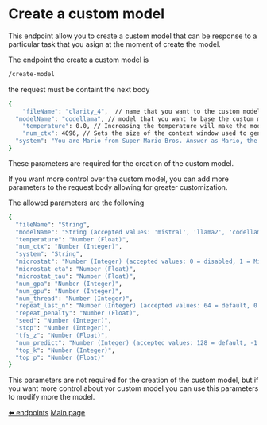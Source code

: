 # Create a custom model

This endpoint allow you to create a custom model that can be response to a particular task that you asign at the moment of create the model.

The endpoint tho create a custom model is

```bash
/create-model
```

the request must be containt the next body

```bash
{
	"fileName": "clarity_4",  // name that you want to the custom model
  "modelName": "codellama", // model that you want to base the custom model (only models from Ollama)
	"temperature": 0.0, // Increasing the temperature will make the model answer more creatively.
	"num_ctx": 4096, // Sets the size of the context window used to generate the next token.
  "system": "You are Mario from Super Mario Bros. Answer as Mario, the assistant, only." // The system message used to specify custom behavior
}
```

These parameters are required for the creation of the custom model.

If you want more control over the custom model, you can add more parameters to the request body allowing for greater customization.

The allowed parameters are the following

```bash
{
  "fileName": "String",
  "modelName": "String (accepted values: 'mistral', 'llama2', 'codellama', 'dolphin-mixtral')",
  "temperature": "Number (Float)",
  "num_ctx": "Number (Integer)",
  "system": "String",
  "microstat": "Number (Integer) (accepted values: 0 = disabled, 1 = Mirostat, 2 = Mirostat 2.0)",
  "microstat_eta": "Number (Float)",
  "microstat_tau": "Number (Float)",
  "num_gpa": "Number (Integer)",
  "num_gpu": "Number (Integer)",
  "num_thread": "Number (Integer)",
  "repeat_last_n": "Number (Integer) (accepted values: 64 = default, 0 = disabled, -1 = num_ctx)",
  "repeat_penalty": "Number (Float)",
  "seed": "Number (Integer)",
  "stop": "Number (Integer)",
  "tfs_z": "Number (Float)",
  "num_predict": "Number (Integer) (accepted values: 128 = default, -1 = infinite generation, -2 = fill context)",
  "top_k": "Number (Integer)",
  "top_p": "Number (Float)"
}
```

This parameters are not required for the creation of the custom model, but if you want more control about yor custom model you can use this parameters to modify more the model.

[⬅️ endpoints](docs/endpoints.md)                                            [Main page](readme.md)